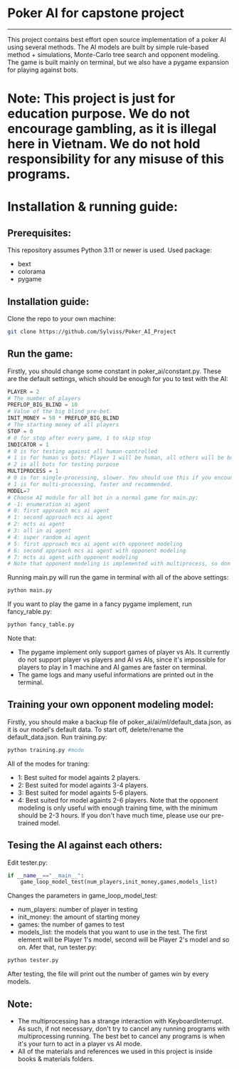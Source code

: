 # Poker AI for capstone project
----------------
This project contains best effort open source implementation of a poker AI using several methods. The AI models are built by simple rule-based method + simulations, Monte-Carlo tree search and opponent modeling. The game is built mainly on terminal, but we also have a pygame expansion for playing against bots.

# Note: This project is just for education purpose. We do not encourage gambling, as it is illegal here in Vietnam. We do not hold responsibility for any misuse of this programs. 

# Installation & running guide:
## Prerequisites:
This repository assumes Python 3.11 or newer is used.
Used package:
- bext
- colorama
- pygame

## Installation guide:
Clone the repo to your own machine:
```bash
git clone https://github.com/Sylviss/Poker_AI_Project
```

## Run the game:
Firstly, you should change some constant in poker_ai/constant.py. These are the default settings, which should be enough for you to test with the AI:
```python
PLAYER = 2
# The number of players
PREFLOP_BIG_BLIND = 10
# Value of the big blind pre-bet.
INIT_MONEY = 50 * PREFLOP_BIG_BLIND
# The starting money of all players
STOP = 0
# 0 for stop after every game, 1 to skip stop
INDICATOR = 1
# 0 is for testing against all human-controlled
# 1 is for human vs bots: Player 1 will be human, all others will be bot
# 2 is all bots for testing purpose
MULTIPROCESS = 1
# 0 is for single-processing, slower. You should use this if you encounter some problems with multiprocessing.
# 1 is for multi-processing, faster and recommended.
MODEL=7
# Choose AI module for all bot in a normal game for main.py:
# -1: enumeration ai agent
# 0: first approach mcs ai agent
# 1: second approach mcs ai agent
# 2: mcts ai agent
# 3: all in ai agent
# 4: super random ai agent
# 5: first approach mcs ai agent with opponent modeling
# 6: second approach mcs ai agent with opponent modeling
# 7: mcts ai agent with opponent modeling
# Note that opponent modeling is implemented with multiprocess, so don't use opponent modeling if you encounter some problems with multiprocessing.
```
Running main.py will run the game in terminal with all of the above settings:
```bash
python main.py
```
If you want to play the game in a fancy pygame implement, run fancy_rable.py:
```bash
python fancy_table.py
```
Note that:
  - The pygame implement only support games of player vs AIs. It currently do not support player vs players and AI vs AIs, since it's
impossible for players to play in 1 machine and AI games are faster on terminal.
  - The game logs and many useful informations are printed out in the terminal.

## Training your own opponent modeling model:
Firstly, you should make a backup file of poker_ai/ai/ml/default_data.json, as it is our model's default data.
To start off, delete/rename the default_data.json.
Run training.py:
```bash
python training.py #mode
```
All of the modes for traning:
  + 1: Best suited for model againts 2 players.
  + 2: Best suited for model againts 3-4 players.
  + 3: Best suited for model againts 5-6 players.
  + 4: Best suited for model againts 2-6 players.
Note that the opponent modeling is only useful with enough training time, with the minimum should be 2-3 hours. If you don't have much time, please use our pre-trained model.

## Tesing the AI against each others:
Edit tester.py:
```python
if __name__=="__main__":
    game_loop_model_test(num_players,init_money,games,models_list)
```
Changes the parameters in game_loop_model_test:
  + num_players: number of player in testing
  + init_money: the amount of starting money
  + games: the number of games to test
  + models_list: the models that you want to use in the test. The first element will be Player 1's model, second will be Player 2's model and so on.
Afer that, run tester.py:
```bash
python tester.py
```
After testing, the file will print out the number of games win by every models.

## Note:
  - The multiprocessing has a strange interaction with KeyboardInterrupt. As such, if not necessary, don't try to cancel any running programs with multiprocessing running. The best bet to cancel any programs is when it's your turn to act in a player vs AI mode.
  - All of the materials and references we used in this project is inside books & materials folders.
